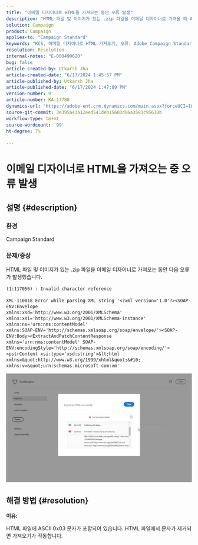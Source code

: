 ```yaml
---
title: "이메일 디자이너로 HTML을 가져오는 동안 오류 발생"
description: "HTML 파일 및 이미지가 있는 .zip 파일을 이메일 디자이너로 가져올 때 Adobe Campaign Standard 오류를 해결하는 방법에 대해 알아봅니다."
solution: Campaign
product: Campaign
applies-to: "Campaign Standard"
keywords: "KCS, 이메일 디자이너로 HTML 가져오기, 오류, Adobe Campaign Standard"
resolution: Resolution
internal-notes: "E-000490620"
bug: false
article-created-by: Utkarsh Jha
article-created-date: "6/17/2024 1:45:57 PM"
article-published-by: Utkarsh Jha
article-published-date: "6/17/2024 1:47:09 PM"
version-number: 9
article-number: KA-17780
dynamics-url: "https://adobe-ent.crm.dynamics.com/main.aspx?forceUCI=1&pagetype=entityrecord&etn=knowledgearticle&id=a331f3eb-af2c-ef11-840a-002248084fbb"
source-git-commit: 3e395a43a12eed541deb15603d06a3583c95630b
workflow-type: tm+mt
source-wordcount: '99'
ht-degree: 7%

---
```


# 이메일 디자이너로 HTML을 가져오는 중 오류 발생

## 설명 {#description}


### <b>환경</b>

Campaign Standard



### <b>문제/증상</b>

HTML 파일 및 이미지가 있는 .zip 파일을 이메일 디자이너로 가져오는 동안 다음 오류가 발생했습니다.


```
(1:117056) : Invalid character reference

XML-110018 Error while parsing XML string '<?xml version='1.0'?><SOAP-ENV:Envelope 
xmlns:xsd='http://www.w3.org/2001/XMLSchema' 
xmlns:xsi='http://www.w3.org/2001/XMLSchema-instance' 
xmlns:ns='urn:nms:contentModel' 
xmlns:SOAP-ENV='http://schemas.xmlsoap.org/soap/envelope/'><SOAP-ENV:Body><ExtractAndPatchContentResponse 
xmlns='urn:nms:contentModel' SOAP-ENV:encodingStyle='http://schemas.xmlsoap.org/soap/encoding/'><pstrContent xsi:type='xsd:string'>&lt;html xmlns=&quot;http://www.w3.org/1999/xhtml&quot;&#10; 
xmlns:v=&quot;urn:schemas-microsoft-com:vm'
```


![](assets/___aa31f3eb-af2c-ef11-840a-002248084fbb___.jpeg)


## 해결 방법 {#resolution}


<b>이유:</b>

HTML 파일에 ASCII 0x03 문자가 포함되어 있습니다. HTML 파일에서 문자가 제거되면 가져오기가 작동합니다.
